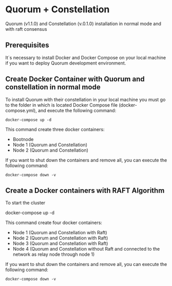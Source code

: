 # Quorum + Constellation
Quorum (v1.1.0) and Constellation (v.0.1.0) installation in normal mode and with raft consensus


## Prerequisites
It´s necessary to install Docker and Docker Compose on your local machine if you want to deploy Quorum development environment.

## Create Docker Container with Quorum and constellation in normal mode
To install Quorum with their constellation in your local machine you must go to the folder in which is located Docker Compose file (docker-compose.yml), and execute the following command:

	docker-compose up -d

This command create three docker containers:

* Bootnode
* Node 1 (Quorum and Constellation)
* Node 2 (Quorum and Constellation)

If you want to shut down the containers and remove all, you can execute the following command:

	docker-compose down -v


## Create a Docker containers with RAFT Algorithm

To start the cluster

docker-compose up -d

This command create four docker containers:

* Node 1 (Quorum and Constellation with Raft)
* Node 2 (Quorum and Constellation with Raft)
* Node 3 (Quorum and Constellation with Raft)
* Node 4 (Quorum and Constellation without Raft and connected to the network as relay node through node 1)


If you want to shut down the containers and remove all, you can execute the following command:

	docker-compose down -v
